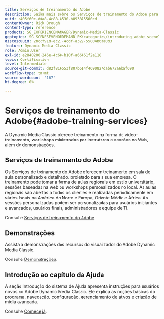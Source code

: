 ```yaml
---
title: Serviços de treinamento do Adobe
description: Saiba mais sobre os Serviços de treinamento do Adobe para Adobe Dynamic Media Classic.
uuid: c405f60c-d0a8-4c88-8530-b093875500cd
contentOwner: Rick Brough
content-type: reference
products: SG_EXPERIENCEMANAGER/Dynamic-Media-Classic
geptopics: SG_SCENESEVENONDEMAND_PK/categories/introducing_adobe_scene7
discoiquuid: 2bccf91d-ec27-4cdf-a322-55804b6ba0d3
feature: Dynamic Media Classic
role: Admin,User
exl-id: e2840200-246e-4c68-b10f-a66461f2a118
topic: Certification
level: Intermediate
source-git-commit: d82f816553f807b514f4690827dab672a6baf690
workflow-type: tm+mt
source-wordcount: '167'
ht-degree: 0%

---
```


# Serviços de treinamento do Adobe{#adobe-training-services}

A Dynamic Media Classic oferece treinamento na forma de vídeo-treinamento, workshops ministrados por instrutores e sessões na Web, além de demonstrações.

## Serviços de treinamento do Adobe

Os Serviços de treinamento do Adobe oferecem treinamento em sala de aula personalizado e detalhado, projetado para a sua empresa. O treinamento pode tomar a forma de aulas regionais em estilo universitário, sessões baseadas na web ou workshops personalizados no local. As aulas regionais são abertas a todos os clientes e realizadas periodicamente em vários locais na América do Norte e Europa, Oriente Médio e África. As sessões personalizadas podem ser personalizadas para usuários iniciantes e avançados, usuários finais, administradores e equipe de TI.

Consulte [Serviços de treinamento do Adobe](https://learning.adobe.com/)

## Demonstrações

Assista a demonstrações dos recursos do visualizador do Adobe Dynamic Media Classic.

Consulte [Demonstrações](https://landing.adobe.com/en/na/dynamic-media/ctir-2755/live-demos.html).

## Introdução ao capítulo da Ajuda

A seção Introdução do sistema de Ajuda apresenta instruções para usuários novos no Adobe Dynamic Media Classic. Ele explica as noções básicas do programa, navegação, configuração, gerenciamento de ativos e criação de mídia avançada.

Consulte [Comece já](dmc-platform-overview.md).
